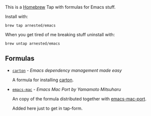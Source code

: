 This is a [Homebrew](https://github.com/mxcl/homebrew) Tap with
formulas for Emacs stuff.

Install with:

    brew tap arnested/emacs

When you get tired of me breaking stuff uninstall with:

    brew untap arnested/emacs


## Formulas

 * [`carton`](Formula/carton.rb) - _Emacs dependency management made easy_
 
   A formula for installing [carton](https://github.com/rejeep/carton).
   
 * [`emacs-mac`](Formula/emacs-mac.rb) - _Emacs Mac Port by Yamamoto Mitsuharu_
 
   An copy of the formula distributed together with
   [emacs-mac-port](https://github.com/railwaycat/emacs-mac-port).

   Added here just to get in tap-form.
